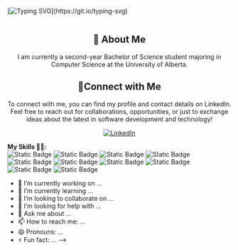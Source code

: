 [![Typing SVG](https://readme-typing-svg.demolab.com?font=Fira+Code&weight=600&size=40&duration=2000&pause=100&color=000000&center=true&vCenter=true&width=1500&height=60&lines=Hey...;I'm+Leyla+Gurbanova...;Welcome+to+My+GitHub+Account+%F0%9F%98%84!)](https://git.io/typing-svg)

<div align="center">
    <p>
        <img src="https://i.giphy.com/media/v1.Y2lkPTc5MGI3NjExb25rNnNlNHp3Yml2ZnV6MXBvc284ZDBjMzZzajYzc3U1eGU4cnNlYSZlcD12MV9pbnRlcm5hbF9naWZfYnlfaWQmY3Q9Zw/137EaR4vAOCn1S/giphy.gif" alt="" />
    </p>
</div>

<div align="center">
    <h2>🚀 About Me</h2>
    <p>I am currently a second-year Bachelor of Science student majoring in Computer Science at the University of Alberta.</p>
</div>

<div align="center">
    <h2>🚀Connect with Me</h2>
    <p>To connect with me, you can find my profile and contact details on LinkedIn. Feel free to reach out for collaborations, opportunities, or just to exchange ideas about the latest in software development and technology!</p>
</div>
<div align="center">
    <a href="www.linkedin.com/in/leyla-gurbanova-3a52112b9/">
        <img src="https://img.shields.io/badge/LinkedIn-0077B5?style=for-the-badge&logo=linkedin&logoColor=white" alt="LinkedIn"/>
    </a>
</div>

**My Skills 👩‍💻:**
<br>
![Static Badge](https://img.shields.io/badge/Python-3776AB?style=for-the-badge&logo=python&logoColor=white)
![Static Badge](https://img.shields.io/badge/C-00599C?style=for-the-badge&logo=c&logoColor=white)
![Static Badge](https://img.shields.io/badge/R-276DC3?style=for-the-badge&logo=r&logoColor=white)
![Static Badge](https://img.shields.io/badge/Amazon_AWS-232F3E?style=for-the-badge&logo=amazon-aws&logoColor=white)
![Static Badge](https://img.shields.io/badge/NumPy-blue?style=for-the-badge&logo=numpy&logoColor=white)
![Static Badge](https://img.shields.io/badge/Pandas-purple?style=for-the-badge&logo=Pandas&logoColor=white)
![Static Badge](https://img.shields.io/badge/scikit--learn-orange?style=for-the-badge&logo=scikit-learn&logoColor=white)
![Static Badge](https://img.shields.io/badge/SPSS-blue?style=for-the-badge&logo=SPSS&logoColor=white)
![Static Badge](https://img.shields.io/badge/Shell_Script-121011?style=for-the-badge&logo=gnu-bash&logoColor=white)
![Static Badge](https://img.shields.io/badge/Git-red?style=flat-square&logo=git&logoColor=white)





- 🔭 I’m currently working on ...
- 🌱 I’m currently learning ...
- 👯 I’m looking to collaborate on ...
- 🤔 I’m looking for help with ...
- 💬 Ask me about ...
- 📫 How to reach me: ...
- 😄 Pronouns: ...
- ⚡ Fun fact: ...
-->
